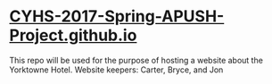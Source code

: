 # [CYHS-2017-Spring-APUSH-Project.github.io](https://cyhs-2017-spring-apush-project.github.io/)
This repo will be used for the purpose of hosting a website about the Yorktowne Hotel.
Website keepers: Carter, Bryce, and Jon

